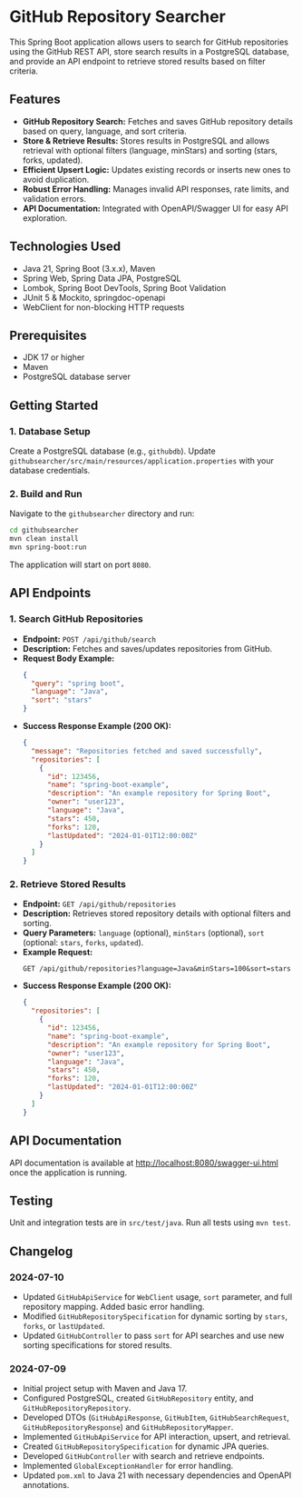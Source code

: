 # GitHub Repository Searcher

This Spring Boot application allows users to search for GitHub repositories using the GitHub REST API, store search results in a PostgreSQL database, and provide an API endpoint to retrieve stored results based on filter criteria.

## Features
- **GitHub Repository Search:** Fetches and saves GitHub repository details based on query, language, and sort criteria.
- **Store & Retrieve Results:** Stores results in PostgreSQL and allows retrieval with optional filters (language, minStars) and sorting (stars, forks, updated).
- **Efficient Upsert Logic:** Updates existing records or inserts new ones to avoid duplication.
- **Robust Error Handling:** Manages invalid API responses, rate limits, and validation errors.
- **API Documentation:** Integrated with OpenAPI/Swagger UI for easy API exploration.

## Technologies Used
- Java 21, Spring Boot (3.x.x), Maven
- Spring Web, Spring Data JPA, PostgreSQL
- Lombok, Spring Boot DevTools, Spring Boot Validation
- JUnit 5 & Mockito, springdoc-openapi
- WebClient for non-blocking HTTP requests

## Prerequisites
- JDK 17 or higher
- Maven
- PostgreSQL database server

## Getting Started

### 1. Database Setup
Create a PostgreSQL database (e.g., `githubdb`). Update `githubsearcher/src/main/resources/application.properties` with your database credentials.

### 2. Build and Run
Navigate to the `githubsearcher` directory and run:
```bash
cd githubsearcher
mvn clean install
mvn spring-boot:run
```

The application will start on port `8080`.

## API Endpoints

### 1. Search GitHub Repositories
- **Endpoint:** `POST /api/github/search`
- **Description:** Fetches and saves/updates repositories from GitHub.
- **Request Body Example:**
  ```json
  {
    "query": "spring boot",
    "language": "Java",
    "sort": "stars"
  }
  ```
- **Success Response Example (200 OK):**
  ```json
  {
    "message": "Repositories fetched and saved successfully",
    "repositories": [
      {
        "id": 123456,
        "name": "spring-boot-example",
        "description": "An example repository for Spring Boot",
        "owner": "user123",
        "language": "Java",
        "stars": 450,
        "forks": 120,
        "lastUpdated": "2024-01-01T12:00:00Z"
      }
    ]
  }
  ```

### 2. Retrieve Stored Results
- **Endpoint:** `GET /api/github/repositories`
- **Description:** Retrieves stored repository details with optional filters and sorting.
- **Query Parameters:** `language` (optional), `minStars` (optional), `sort` (optional: `stars`, `forks`, `updated`).
- **Example Request:**
  ```
  GET /api/github/repositories?language=Java&minStars=100&sort=stars
  ```
- **Success Response Example (200 OK):**
  ```json
  {
    "repositories": [
      {
        "id": 123456,
        "name": "spring-boot-example",
        "description": "An example repository for Spring Boot",
        "owner": "user123",
        "language": "Java",
        "stars": 450,
        "forks": 120,
        "lastUpdated": "2024-01-01T12:00:00Z"
      }
    ]
  }
  ```

## API Documentation
API documentation is available at [http://localhost:8080/swagger-ui.html](http://localhost:8080/swagger-ui.html) once the application is running.

## Testing
Unit and integration tests are in `src/test/java`. Run all tests using `mvn test`.

## Changelog

### 2024-07-10
- Updated `GitHubApiService` for `WebClient` usage, `sort` parameter, and full repository mapping. Added basic error handling.
- Modified `GitHubRepositorySpecification` for dynamic sorting by `stars`, `forks`, or `lastUpdated`.
- Updated `GitHubController` to pass `sort` for API searches and use new sorting specifications for stored results.

### 2024-07-09
- Initial project setup with Maven and Java 17.
- Configured PostgreSQL, created `GitHubRepository` entity, and `GitHubRepositoryRepository`.
- Developed DTOs (`GitHubApiResponse`, `GitHubItem`, `GitHubSearchRequest`, `GitHubRepositoryResponse`) and `GitHubRepositoryMapper`.
- Implemented `GitHubApiService` for API interaction, upsert, and retrieval.
- Created `GitHubRepositorySpecification` for dynamic JPA queries.
- Developed `GitHubController` with search and retrieve endpoints.
- Implemented `GlobalExceptionHandler` for error handling.
- Updated `pom.xml` to Java 21 with necessary dependencies and OpenAPI annotations. 